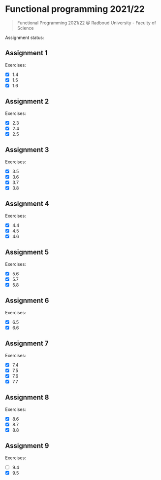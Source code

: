 # Functional programming 2021/22

> Functional Programming 2021/22 @ Radboud University - Faculty of Science

Assignment status:

## Assignment 1

Exercises:
- [x] 1.4
- [x] 1.5
- [x] 1.6

## Assignment 2

Exercises:
- [x] 2.3
- [x] 2.4
- [x] 2.5

## Assignment 3

Exercises:
- [x] 3.5
- [x] 3.6
- [x] 3.7
- [x] 3.8

## Assignment 4

Exercises:
- [x] 4.4
- [x] 4.5
- [x] 4.6

## Assignment 5

Exercises:
- [x] 5.6
- [x] 5.7
- [x] 5.8

## Assignment 6

Exercises:
- [x] 6.5
- [x] 6.6

## Assignment 7 

Exercises:
- [x] 7.4
- [x] 7.5
- [x] 7.6
- [x] 7.7

## Assignment 8

Exercises:
- [x] 8.6
- [x] 8.7
- [x] 8.8

## Assignment 9

Exercises:
- [ ] 9.4
- [x] 9.5